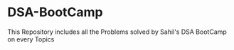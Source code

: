 # DSA-BootCamp
This Repository includes all the Problems solved by Sahil's DSA BootCamp on every Topics
